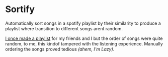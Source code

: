 # Sortify
Automatically sort songs in a spotify playlist by their similarity to produce a playlist where transition to different songs arent random.

[I once made a playlist](https://open.spotify.com/playlist/4tOZWb7Gx46PSECRhNVm8P) for my friends and I but the order of songs were quite random, to me, this kindof tampered with the listening experience. Manually ordering the songs proved tedious *(ahem, I'm Lazy)*.

